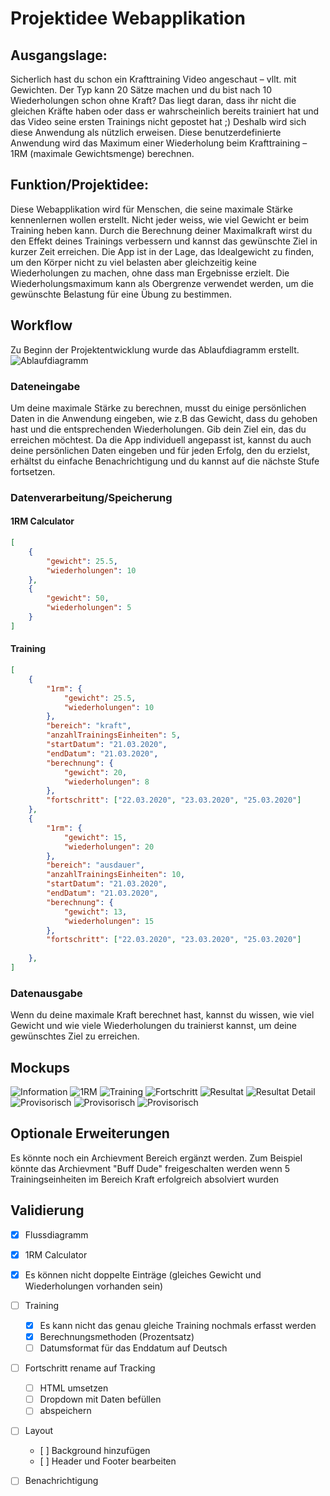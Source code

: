 # Projektidee Webapplikation
## Ausgangslage:
Sicherlich hast du schon ein Krafttraining Video angeschaut – vllt. mit Gewichten. Der Typ kann 20 Sätze machen und du bist nach 10 Wiederholungen schon ohne Kraft? Das liegt daran, dass ihr nicht die gleichen Kräfte haben oder dass er wahrscheinlich bereits trainiert hat und das Video seine ersten Trainings nicht gepostet hat ;) 
Deshalb wird sich diese Anwendung als nützlich erweisen. Diese benutzerdefinierte Anwendung wird das Maximum einer Wiederholung beim Krafttraining – 1RM (maximale Gewichtsmenge) berechnen. 

## Funktion/Projektidee: 
Diese Webapplikation wird für Menschen, die seine maximale Stärke kennenlernen wollen erstellt. Nicht jeder weiss, wie viel Gewicht er beim Training heben kann. Durch die Berechnung deiner Maximalkraft wirst du den Effekt deines Trainings verbessern und kannst das gewünschte Ziel in kurzer Zeit erreichen. Die App ist in der Lage, das Idealgewicht zu finden, um den Körper nicht zu viel belasten aber gleichzeitig keine Wiederholungen zu machen, ohne dass man Ergebnisse erzielt. Die Wiederholungsmaximum kann als Obergrenze verwendet werden, um die gewünschte Belastung für eine Übung zu bestimmen. 

## Workflow
Zu Beginn der Projektentwicklung wurde das Ablaufdiagramm erstellt.
![Ablaufdiagramm](./Mockups/workflow.png)

### Dateneingabe
Um deine maximale Stärke zu berechnen, musst du einige persönlichen Daten in die Anwendung eingeben, wie z.B das Gewicht, dass du gehoben hast und die entsprechenden Wiederholungen. Gib dein Ziel ein, das du erreichen möchtest. Da die App individuell angepasst ist, kannst du auch deine persönlichen Daten eingeben und für jeden Erfolg, den du erzielst, erhältst du einfache Benachrichtigung und du kannst auf die nächste Stufe fortsetzen. 
		 
### Datenverarbeitung/Speicherung 

#### 1RM Calculator
```json
[
	{
		"gewicht": 25.5,
		"wiederholungen": 10
	},
	{
		"gewicht": 50,
		"wiederholungen": 5
	}
]
```

#### Training
```json
[
	{
		"1rm": {
			"gewicht": 25.5,
			"wiederholungen": 10
		},
		"bereich": "kraft",
		"anzahlTrainingsEinheiten": 5,
		"startDatum": "21.03.2020",
		"endDatum": "21.03.2020",
		"berechnung": {
			"gewicht": 20,
			"wiederholungen": 8
		},
		"fortschritt": ["22.03.2020", "23.03.2020", "25.03.2020"]
	},
	{
		"1rm": {
			"gewicht": 15,
			"wiederholungen": 20
		},
		"bereich": "ausdauer",
		"anzahlTrainingsEinheiten": 10,
		"startDatum": "21.03.2020",
		"endDatum": "21.03.2020",
		"berechnung": {
			"gewicht": 13,
			"wiederholungen": 15
		},
		"fortschritt": ["22.03.2020", "23.03.2020", "25.03.2020"]
		
	},
]
```

### Datenausgabe
Wenn du deine maximale Kraft berechnet hast, kannst du wissen, wie viel Gewicht und wie viele Wiederholungen du trainierst kannst, um deine gewünschtes Ziel zu erreichen. 

## Mockups
![Information](./Mockups/information.png)
![1RM](./Mockups/1rm.png)
![Training](./Mockups/training.png)
![Fortschritt](./Mockups/fortschritt.png)
![Resultat](./Mockups/resultat.png)
![Resultat Detail](./Mockups/resultat-detail.png)
![Provisorisch](./Mockups/Mockup_1.png)
![Provisorisch](./Mockups/Mockup_2.png)
![Provisorisch](./Mockups/Mockup_3.PNG)

## Optionale Erweiterungen
Es könnte noch ein Archievment Bereich ergänzt werden. Zum Beispiel könnte das Archievment "Buff Dude" freigeschalten werden wenn 5 Trainingseinheiten im Bereich Kraft erfolgreich absolviert wurden

## Validierung
- [x] Flussdiagramm
- [x]  1RM Calculator
  - [x] Es können nicht doppelte Einträge (gleiches Gewicht und  Wiederholungen vorhanden sein)
- [ ] Training
  - [x] Es kann nicht das genau gleiche Training nochmals erfasst werden
  - [x] Berechnungsmethoden (Prozentsatz)
  - [ ] Datumsformat für das Enddatum auf Deutsch 
- [ ] Fortschritt rename auf Tracking 
  - [ ] HTML umsetzen 
  - [ ] Dropdown mit Daten befüllen 
  - [ ] abspeichern
- [ ] Layout
  - [ ] Background hinzufügen
  - [ ] Header und Footer bearbeiten 
- [ ] Benachrichtigung 





